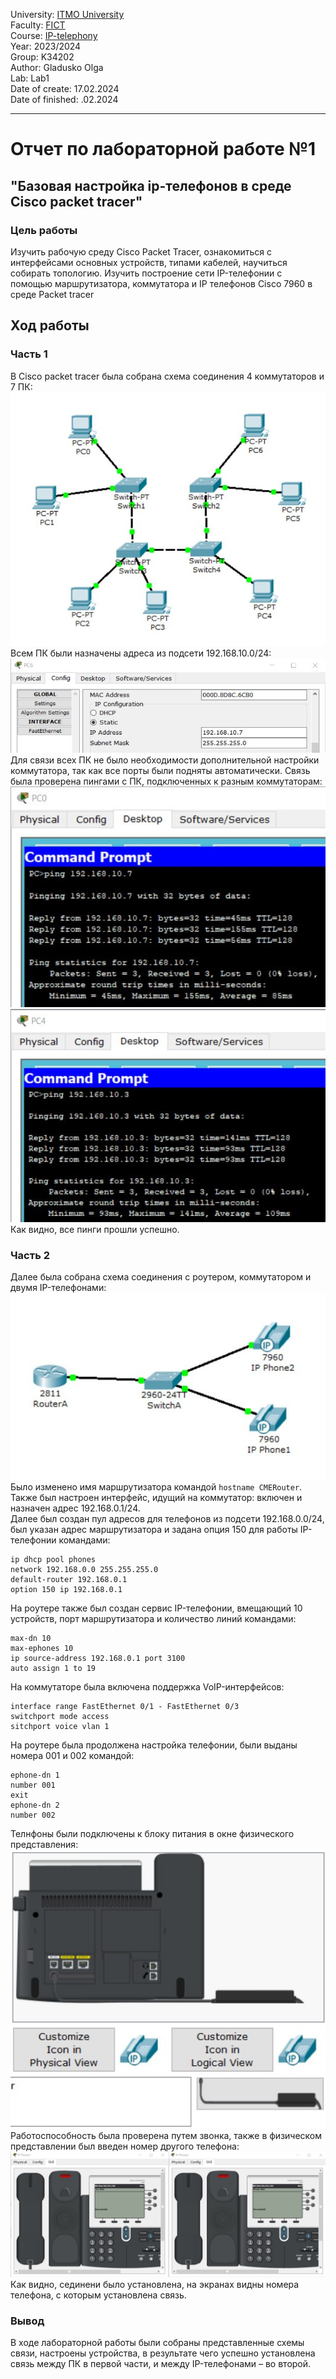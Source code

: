 University: [ITMO University](https://itmo.ru/ru/)  
Faculty: [FICT](https://fict.itmo.ru)  
Course: [IP-telephony](https://github.com/itmo-ict-faculty/ip-telephony)  
Year: 2023/2024  
Group: K34202  
Author: Gladusko Olga  
Lab: Lab1  
Date of create: 17.02.2024  
Date of finished: .02.2024  

---
# Отчет по лабораторной работе №1  
## "Базовая настройка ip-телефонов в среде Сisco packet tracer"  

### Цель работы  
Изучить рабочую среду Cisco Packet Tracer, ознакомиться с интерфейсами основных устройств, типами кабелей, научиться собирать топологию. Изучить построение сети IP-телефонии с помощью маршрутизатора, коммутатора и IP телефонов Cisco 7960 в среде Packet tracer  

## Ход работы  
### Часть 1
В Сisco packet tracer была собрана схема соединения 4 коммутаторов и 7 ПК:  
![.](https://github.com/OlgaGladushko/2022_2023-ip-telephony-k34202-gladushko_o/blob/main/lab1/imgs/topo1.jpg)  
Всем ПК были назначены адреса из подсети 192.168.10.0/24:  
![.](https://github.com/OlgaGladushko/2022_2023-ip-telephony-k34202-gladushko_o/blob/main/lab1/imgs/pc_address.jpg)  
Для связи всех ПК не было необходимости дополнительной настройки коммутатора, так как все порты были подняты автоматически. Связь была проверена пингами с ПК, подключенных к разным коммутаторам:  
![.](https://github.com/OlgaGladushko/2022_2023-ip-telephony-k34202-gladushko_o/blob/main/lab1/imgs/ping_pc1.jpg)  
![.](https://github.com/OlgaGladushko/2022_2023-ip-telephony-k34202-gladushko_o/blob/main/lab1/imgs/ping_pc2.jpg)  
Как видно, все пинги прошли успешно.

### Часть 2
Далее была собрана схема соединения с роутером, коммутатором и двумя IP-телефонами:  
![.](https://github.com/OlgaGladushko/2022_2023-ip-telephony-k34202-gladushko_o/blob/main/lab1/imgs/topo2.jpg)  
Было изменено имя маршрутизатора командой ```hostname CMERouter```.  
Также был настроен интерфейс, идущий на коммутатор: включен и назначен адрес 192.168.0.1/24.  
Далее был создан пул адресов для телефонов из подсети 192.168.0.0/24, был указан адрес маршрутизатора и задана опция 150 для работы IP-телефонии командами:  
```
ip dhcp pool phones
network 192.168.0.0 255.255.255.0
default-router 192.168.0.1
option 150 ip 192.168.0.1
```  
На роутере также был создан сервис IP-телефонии, вмещающий 10 устройств, порт маршрутизатора и количество линий командами:  
```
max-dn 10
max-ephones 10
ip source-address 192.168.0.1 port 3100
auto assign 1 to 19
```  
На коммутаторе была включена поддержка VoIP-интерфейсов:  
```
interface range FastEthernet 0/1 - FastEthernet 0/3
switchport mode access
sitchport voice vlan 1
```  
На роутере была продолжена настройка телефонии, были выданы номера 001 и 002 командой:  
```
ephone-dn 1
number 001
exit
ephone-dn 2
number 002
```  
Телнфоны были подключены к блоку питания в окне физического представления:  
![.](https://github.com/OlgaGladushko/2022_2023-ip-telephony-k34202-gladushko_o/blob/main/lab1/imgs/phone.jpg)  
Работоспособность была проверена путем звонка, также в физическом представлении был введен номер другого телефона:  
![.](https://github.com/OlgaGladushko/2022_2023-ip-telephony-k34202-gladushko_o/blob/main/lab1/imgs/call.jpg)  
Как видно, сединени было установлена, на экранах видны номера телефона, с которым установлена связь.  
### Вывод  
В ходе лабораторной работы были собраны представленные схемы связи, настроены устройства, в результате чего успешно установлена связь между ПК в первой части, и между IP-телефонами – во второй.
